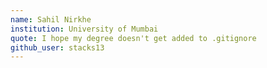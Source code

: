 ```yaml
---
name: Sahil Nirkhe
institution: University of Mumbai
quote: I hope my degree doesn't get added to .gitignore
github_user: stacks13
---
```

